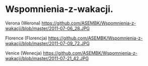 Wspomnienia-z-wakacji.
======================

Verona (Werona)
https://github.com/ASEMBK/Wspomnienia-z-wakacji/blob/master/2011-07-06_28.JPG


Florence (Florencja)
https://github.com/ASEMBK/Wspomnienia-z-wakacji/blob/master/2011-07-09_72.JPG


Venice (Wenecja)
https://github.com/ASEMBK/Wspomnienia-z-wakacji/blob/master/2011-07-21_42.JPG
